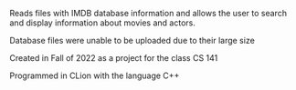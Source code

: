 Reads files with IMDB database information and allows the user to search and display information about movies and actors.

Database files were unable to be uploaded due to their large size

Created in Fall of 2022 as a project for the class CS 141

Programmed in CLion with the language C++ 
